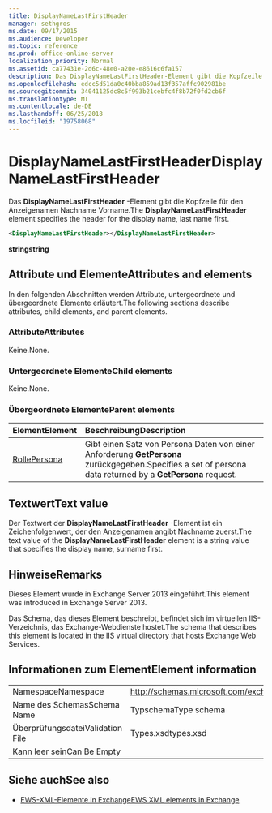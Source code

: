 ```yaml
---
title: DisplayNameLastFirstHeader
manager: sethgros
ms.date: 09/17/2015
ms.audience: Developer
ms.topic: reference
ms.prod: office-online-server
localization_priority: Normal
ms.assetid: ca77431e-2d6c-48e0-a20e-e8616c6fa157
description: Das DisplayNameLastFirstHeader-Element gibt die Kopfzeile für den Anzeigenamen Nachname Vorname.
ms.openlocfilehash: edcc5d51da0c40bba859ad13f357affc902981be
ms.sourcegitcommit: 34041125dc8c5f993b21cebfc4f8b72f0fd2cb6f
ms.translationtype: MT
ms.contentlocale: de-DE
ms.lasthandoff: 06/25/2018
ms.locfileid: "19758068"
---
```

# <a name="displaynamelastfirstheader"></a><span data-ttu-id="7e471-103">DisplayNameLastFirstHeader</span><span class="sxs-lookup"><span data-stu-id="7e471-103">DisplayNameLastFirstHeader</span></span>

<span data-ttu-id="7e471-104">Das **DisplayNameLastFirstHeader** -Element gibt die Kopfzeile für den Anzeigenamen Nachname Vorname.</span><span class="sxs-lookup"><span data-stu-id="7e471-104">The **DisplayNameLastFirstHeader** element specifies the header for the display name, last name first.</span></span> 
  
```xml
<DisplayNameLastFirstHeader></DisplayNameLastFirstHeader>
```

 <span data-ttu-id="7e471-105">**string**</span><span class="sxs-lookup"><span data-stu-id="7e471-105">**string**</span></span>
## <a name="attributes-and-elements"></a><span data-ttu-id="7e471-106">Attribute und Elemente</span><span class="sxs-lookup"><span data-stu-id="7e471-106">Attributes and elements</span></span>

<span data-ttu-id="7e471-107">In den folgenden Abschnitten werden Attribute, untergeordnete und übergeordnete Elemente erläutert.</span><span class="sxs-lookup"><span data-stu-id="7e471-107">The following sections describe attributes, child elements, and parent elements.</span></span>
  
### <a name="attributes"></a><span data-ttu-id="7e471-108">Attribute</span><span class="sxs-lookup"><span data-stu-id="7e471-108">Attributes</span></span>

<span data-ttu-id="7e471-109">Keine.</span><span class="sxs-lookup"><span data-stu-id="7e471-109">None.</span></span>
  
### <a name="child-elements"></a><span data-ttu-id="7e471-110">Untergeordnete Elemente</span><span class="sxs-lookup"><span data-stu-id="7e471-110">Child elements</span></span>

<span data-ttu-id="7e471-111">Keine.</span><span class="sxs-lookup"><span data-stu-id="7e471-111">None.</span></span>
  
### <a name="parent-elements"></a><span data-ttu-id="7e471-112">Übergeordnete Elemente</span><span class="sxs-lookup"><span data-stu-id="7e471-112">Parent elements</span></span>

|<span data-ttu-id="7e471-113">**Element**</span><span class="sxs-lookup"><span data-stu-id="7e471-113">**Element**</span></span>|<span data-ttu-id="7e471-114">**Beschreibung**</span><span class="sxs-lookup"><span data-stu-id="7e471-114">**Description**</span></span>|
|:-----|:-----|
|[<span data-ttu-id="7e471-115">Rolle</span><span class="sxs-lookup"><span data-stu-id="7e471-115">Persona</span></span>](persona.md) <br/> |<span data-ttu-id="7e471-116">Gibt einen Satz von Persona Daten von einer Anforderung **GetPersona** zurückgegeben.</span><span class="sxs-lookup"><span data-stu-id="7e471-116">Specifies a set of persona data returned by a **GetPersona** request.</span></span>  <br/> |
   
## <a name="text-value"></a><span data-ttu-id="7e471-117">Textwert</span><span class="sxs-lookup"><span data-stu-id="7e471-117">Text value</span></span>

<span data-ttu-id="7e471-118">Der Textwert der **DisplayNameLastFirstHeader** -Element ist ein Zeichenfolgenwert, der den Anzeigenamen angibt Nachname zuerst.</span><span class="sxs-lookup"><span data-stu-id="7e471-118">The text value of the **DisplayNameLastFirstHeader** element is a string value that specifies the display name, surname first.</span></span> 
  
## <a name="remarks"></a><span data-ttu-id="7e471-119">Hinweise</span><span class="sxs-lookup"><span data-stu-id="7e471-119">Remarks</span></span>

<span data-ttu-id="7e471-120">Dieses Element wurde in Exchange Server 2013 eingeführt.</span><span class="sxs-lookup"><span data-stu-id="7e471-120">This element was introduced in Exchange Server 2013.</span></span>
  
<span data-ttu-id="7e471-121">Das Schema, das dieses Element beschreibt, befindet sich im virtuellen IIS-Verzeichnis, das Exchange-Webdienste hostet.</span><span class="sxs-lookup"><span data-stu-id="7e471-121">The schema that describes this element is located in the IIS virtual directory that hosts Exchange Web Services.</span></span>
  
## <a name="element-information"></a><span data-ttu-id="7e471-122">Informationen zum Element</span><span class="sxs-lookup"><span data-stu-id="7e471-122">Element information</span></span>

|||
|:-----|:-----|
|<span data-ttu-id="7e471-123">Namespace</span><span class="sxs-lookup"><span data-stu-id="7e471-123">Namespace</span></span>  <br/> |http://schemas.microsoft.com/exchange/services/2006/types  <br/> |
|<span data-ttu-id="7e471-124">Name des Schemas</span><span class="sxs-lookup"><span data-stu-id="7e471-124">Schema Name</span></span>  <br/> |<span data-ttu-id="7e471-125">Typschema</span><span class="sxs-lookup"><span data-stu-id="7e471-125">Type schema</span></span>  <br/> |
|<span data-ttu-id="7e471-126">Überprüfungsdatei</span><span class="sxs-lookup"><span data-stu-id="7e471-126">Validation File</span></span>  <br/> |<span data-ttu-id="7e471-127">Types.xsd</span><span class="sxs-lookup"><span data-stu-id="7e471-127">types.xsd</span></span>  <br/> |
|<span data-ttu-id="7e471-128">Kann leer sein</span><span class="sxs-lookup"><span data-stu-id="7e471-128">Can Be Empty</span></span>  <br/> ||
   
## <a name="see-also"></a><span data-ttu-id="7e471-129">Siehe auch</span><span class="sxs-lookup"><span data-stu-id="7e471-129">See also</span></span>

- [<span data-ttu-id="7e471-130">EWS-XML-Elemente in Exchange</span><span class="sxs-lookup"><span data-stu-id="7e471-130">EWS XML elements in Exchange</span></span>](ews-xml-elements-in-exchange.md)

